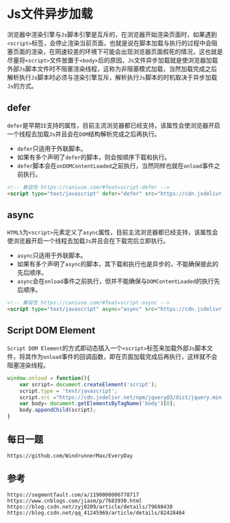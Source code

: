 # Js文件异步加载
浏览器中渲染引擎与`Js`脚本引擎是互斥的，在浏览器开始渲染页面时，如果遇到`<script>`标签，会停止渲染当前页面，也就是说在脚本加载与执行的过程中会阻塞页面的渲染，在网速较差的环境下可能会出现浏览器页面假死的情况，这也就是尽量将`<script>`文件放置于`<body>`后的原因，`Js`文件异步加载就是使浏览器加载外部`Js`脚本文件时不阻塞渲染线程，这称为非阻塞模式加载，当然加载完成之后解析执行`Js`脚本时必须与渲染引擎互斥，解析执行`Js`脚本的时机取决于异步加载`Js`的方式。

## defer
`defer`是早期`IE`支持的属性，目前主流浏览器都已经支持，该属性会使浏览器开启一个线程去加载`Js`并且会在`DOM`结构解析完成之后再执行。
* `defer`只适用于外联脚本。
* 如果有多个声明了`defer`的脚本，则会按顺序下载和执行。
* `defer`脚本会在`onDOMContentLoaded`之前执行，当然同样也就在`onload`事件之前执行。

```html
<!-- 兼容性 https://caniuse.com/#feat=script-defer -->
<script type="text/javascript" defer="defer" src="https://cdn.jsdelivr.net/npm/jquery@3/dist/jquery.min.js" ></script>
```

## async
`HTML5`为`<script>`元素定义了`async`属性，目前主流浏览器都已经支持，该属性会使浏览器开启一个线程去加载`Js`并且会在下载完后立即执行。
* `async`只适用于外联脚本。
* 如果有多个声明了`async`的脚本，其下载和执行也是异步的，不能确保彼此的先后顺序。
* `async`会在`onload`事件之前执行，但并不能确保与`DOMContentLoaded`的执行先后顺序。

```html
<!-- 兼容性 https://caniuse.com/#feat=script-async -->
<script type="text/javascript" async="async" src="https://cdn.jsdelivr.net/npm/jquery@3/dist/jquery.min.js" ></script>
``` 

## Script DOM Element
`Script DOM Element`的方式即动态插入一个`<script>`标签来加载外部`Js`脚本文件，将其作为`onload`事件的回调函数，即在页面加载完成后再执行，这样就不会阻塞渲染线程。

```javascript
window.onload = function(){
    var script= document.createElement('script'); 
    script.type = 'text/javascript'; 
    script.src ="https://cdn.jsdelivr.net/npm/jquery@3/dist/jquery.min.js"; 
    var body= document.getElementsByTagName('body')[0]; 
    body.appendChild(script);
}
```

## 每日一题

```
https://github.com/WindrunnerMax/EveryDay
```

## 参考

```
https://segmentfault.com/a/1190000006778717
https://www.cnblogs.com/jiasm/p/7683930.html
https://blog.csdn.net/zyj0209/article/details/79698430
https://blog.csdn.net/qq_41245969/article/details/82428464
```
